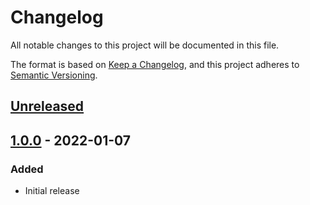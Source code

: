 # Changelog
All notable changes to this project will be documented in this file.

The format is based on [Keep a Changelog](https://keepachangelog.com/en/1.0.0/),
and this project adheres to [Semantic Versioning](https://semver.org/spec/v2.0.0.html).

## [Unreleased]

## [1.0.0] - 2022-01-07
### Added
- Initial release

[Unreleased]: https://github.com/iwink/tree/compare/v1.0.0...main
[1.0.0]: https://github.com/iwink/tree/releases/tag/v1.0.0

